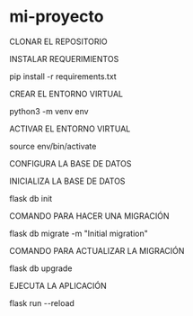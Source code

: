 # mi-proyecto

CLONAR EL REPOSITORIO

INSTALAR REQUERIMIENTOS

pip install -r requirements.txt

CREAR EL ENTORNO VIRTUAL

python3 -m venv env

ACTIVAR EL ENTORNO VIRTUAL

source env/bin/activate

CONFIGURA LA BASE DE DATOS

INICIALIZA LA BASE DE DATOS

flask db init

COMANDO PARA HACER UNA MIGRACIÓN

flask db migrate -m "Initial migration"

COMANDO PARA ACTUALIZAR LA MIGRACIÓN

flask db upgrade

EJECUTA LA APLICACIÓN

flask run --reload
